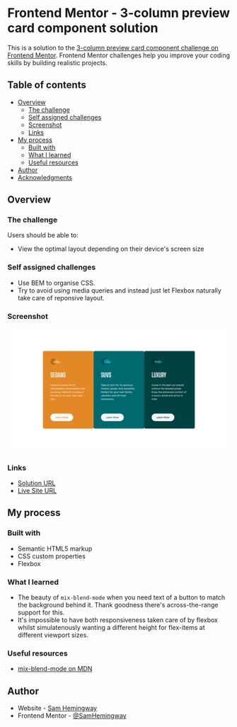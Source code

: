 # Frontend Mentor - 3-column preview card component solution

This is a solution to the [3-column preview card component challenge on Frontend Mentor](https://www.frontendmentor.io/challenges/3column-preview-card-component-pH92eAR2-). Frontend Mentor challenges help you improve your coding skills by building realistic projects.

## Table of contents

- [Overview](#overview)
  - [The challenge](#the-challenge)
  - [Self assigned challenges](#self-assigned-challenges)
  - [Screenshot](#screenshot)
  - [Links](#links)
- [My process](#my-process)
  - [Built with](#built-with)
  - [What I learned](#what-i-learned)
  - [Useful resources](#useful-resources)
- [Author](#author)
- [Acknowledgments](#acknowledgments)

## Overview

### The challenge

Users should be able to:

- View the optimal layout depending on their device's screen size

### Self assigned challenges

- Use BEM to organise CSS.
- Try to avoid using media queries and instead just let Flexbox naturally take care of reponsive layout.

### Screenshot

![](screenshot.png)

### Links

- [Solution URL](https://www.frontendmentor.io/solutions/profile-card-component-TLIvKinbo8)
- [Live Site URL](https://sh-profile-card-component.netlify.app/)

## My process

### Built with

- Semantic HTML5 markup
- CSS custom properties
- Flexbox

### What I learned

- The beauty of `mix-blend-mode` when you need text of a button to match the background behind it. Thank goodness there's across-the-range support for this.
- It's impossible to have both responsiveness taken care of by flexbox whilst simulatenously wanting a different height for flex-items at different viewport sizes.

### Useful resources

- [mix-blend-mode on MDN](https://developer.mozilla.org/en-US/docs/Web/CSS/mix-blend-mode)

## Author

- Website - [Sam Hemingway](https://samhemingway.dev)
- Frontend Mentor - [@SamHemingway](https://www.frontendmentor.io/profile/samhemingway)
